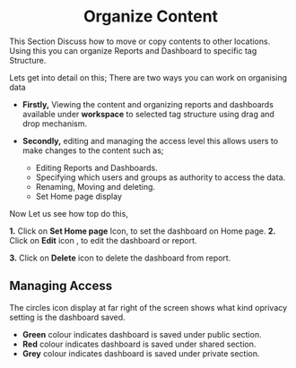 

<center><h1>Organize Content</h1></center>

This Section Discuss how to move or copy contents to other locations. Using this you can organize Reports and Dashboard to specific tag Structure.

Lets get into detail on this;
There are two ways you can work on organising data 
 - **Firstly,** Viewing the content and organizing reports and dashboards  available under **workspace** to selected tag structure using drag and drop mechanism.

 - **Secondly,** editing and managing the access level this allows users to make changes to the content such as;

   - Editing Reports and Dashboards.
   -  Specifying which users and groups as  authority to access the data.
   -  Renaming, Moving and deleting. 
    - Set Home page display

Now Let us see how top do this,

**1.** Click on **Set Home page** Icon, to set the dashboard on Home page.
**2.** Click on  **Edit**  icon , to edit the dashboard or report.

**3.** Click on  **Delete**  icon to delete the dashboard from report.

## Managing Access

The circles icon display at far right of the screen shows what kind oprivacy setting is the dashboard saved.

 -   **Green** colour indicates dashboard is saved under public section.
 -   **Red** colour indicates dashboard is saved under shared section.
-   **Grey** colour indicates dashboard is saved under private section.
<!--stackedit_data:
eyJoaXN0b3J5IjpbLTE5NDk3ODUyMzMsNTUyNzU3NjM0LDIwOD
Q2Mzg5MjAsMTExNzUxOTc5MF19
-->